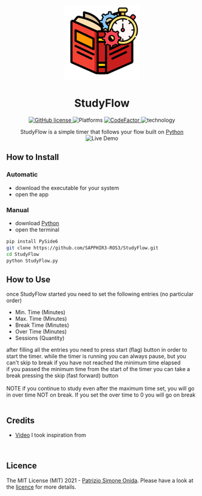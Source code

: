 <div align="center">
    <img alt = "Logo" height = "200" src = "Icon.png">
    <h1>StudyFlow</h1>
    <a href="https://github.com/SAPPHIR3-ROS3/StudyFlow">
        <img alt="GitHub license" src="https://img.shields.io/github/license/SAPPHIR3-ROS3/StudyFlow?label=Licence">
    </a>
    <img alt="Platforms" src = "https://img.shields.io/badge/platform-win--64%20%7C%20linux--64%20%7C%20osx%20%7C%20macOS-blue">
    <a href="https://www.codefactor.io/repository/github/sapphir3-ros3/studyflow">
        <img src="https://www.codefactor.io/repository/github/sapphir3-ros3/studyflow/badge" alt="CodeFactor" />
        </a>
    <img alt="technology" src = "https://img.shields.io/badge/language-python%203-blue"/>
</div>
<p align = "center">
    StudyFlow is a simple timer that follows your flow built on <a href ="https://www.python.org/">Python</a><br>
    <img alt = "Live Demo" src = "http://g.recordit.co/ixjMho2cGS.gif"/>
</p>

## How to Install
### Automatic
* download the executable for your system
* open the app
### Manual
* download <a href ="https://www.python.org/">Python</a><br>
* open the terminal
```sh
pip install PySide6
git clone https://github.com/SAPPHIR3-ROS3/StudyFlow.git
cd StudyFlow
python StudyFlow.py
```

## How to Use
once StudyFlow started you need to set the following entries (no particular order)
* Min. Time (Minutes)
* Max. Time (Minutes)
* Break Time (Minutes)
* Over Time (Minutes)
* Sessions (Quantity)
<div>
after filling all the entries you need to press start (flag) button in order to start the timer. while the timer is running you can always pause, but you can't skip to break if you have not reached the minimum time elapsed<br>
if you passed the minimum time  from the start of the timer you can take a break pressing the skip (fast forward) button<br><br>
NOTE
if you continue to study even after the maximum time set, you will go in over time NOT on break. If you set the over time to 0 you will go on break
</div>
<br>

## Credits
* <a href = "https://www.youtube.com/watch?v=bUjGZJIgse0&ab_channel=JoshChen">Video</a> I took inspiration from
<br>

## Licence

The MIT License (MIT) 2021 - <a href = "https://github.com/SAPPHIR3-ROS3">Patrizio Simone Onida</a>. Please have a look at the <a href = "LICENSE">licence</a> for more details.
